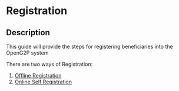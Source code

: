 # Registration

## Description

This guide will provide the steps for registering beneficiaries into the OpenG2P system

There are two ways of Registration:

1. [Offline Registration](offline-registration.md)
2. [Online Self Registration](online-self-registartion.md)
